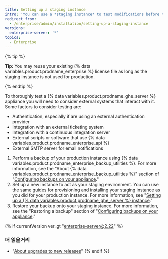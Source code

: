 ```yaml
---
title: Setting up a staging instance
intro: 'You can use a *staging instance* to test modifications before they are applied to {% data variables.product.product_location %}. For example, you could use a staging instance to test new {% data variables.product.prodname_ghe_server %} updates or to practice importing migration data.'
redirect_from:
  - /enterprise/admin/installation/setting-up-a-staging-instance
versions:
  enterprise-server: '*'
topics:
  - Enterprise
---
```


{% tip %}

**Tip:** You may reuse your existing {% data variables.product.prodname_enterprise %} license file as long as the staging instance is not used for production.

{% endtip %}

To thoroughly test a {% data variables.product.prodname_ghe_server %} appliance you will need to consider external systems that interact with it. Some factors to consider testing are:

  - Authentication, especially if are using an external authentication provider
  - Integration with an external ticketing system
  - Integration with a continuous integration server
  - External scripts or software that use {% data variables.product.prodname_enterprise_api %}
  - External SMTP server for email notifications

1. Perform a backup of your production instance using {% data variables.product.prodname_enterprise_backup_utilities %}. For more information, see the "About {% data variables.product.prodname_enterprise_backup_utilities %}" section of "[Configuring backups on your appliance](/enterprise/admin/guides/installation/configuring-backups-on-your-appliance#about-github-enterprise-server-backup-utilities)."
2. Set up a new instance to act as your staging environment. You can use the same guides for provisioning and installing your staging instance as you did for your production instance. For more information, see "[Setting up a {% data variables.product.prodname_ghe_server %} instance](/enterprise/admin/guides/installation/setting-up-a-github-enterprise-server-instance/)."
3. Restore your backup onto your staging instance. For more information, see the "Restoring a backup" section of "[Configuring backups on your appliance](/enterprise/admin/guides/installation/configuring-backups-on-your-appliance#restoring-a-backup)."

{% if currentVersion ver_gt "enterprise-server@2.22" %}
### 더 읽을거리

- "[About upgrades to new releases](/admin/overview/about-upgrades-to-new-releases)"
{% endif %}
